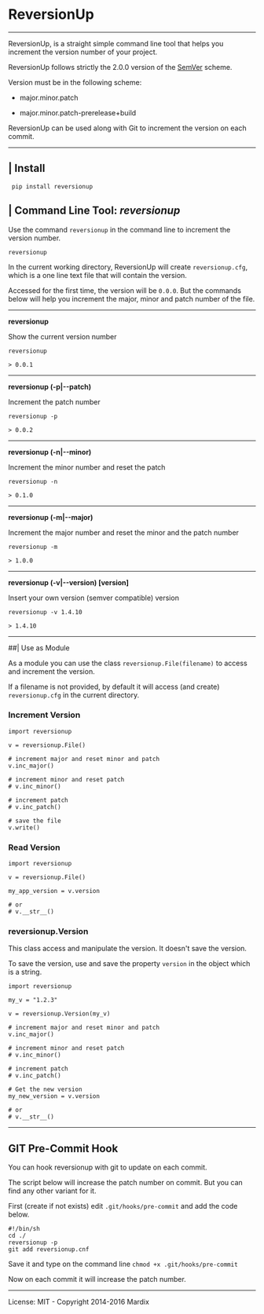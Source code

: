 # ReversionUp
---

ReversionUp, is a straight simple command line tool that helps you increment the version number
of your project.

ReversionUp follows strictly the 2.0.0 version of the [SemVer](http://semver.org/) scheme.

Version must be in the following scheme:

- major.minor.patch
   
- major.minor.patch-prerelease+build

ReversionUp can be used along with Git to increment the version on each commit. 


---

## | Install

     pip install reversionup
    

## | Command Line Tool: *reversionup*

Use the command `reversionup` in the command line to increment the version number.

	reversionup 
	
In the current working directory, ReversionUp will create `reversionup.cfg`, which is a one line text file that will contain the version.

Accessed for the first time, the version will be `0.0.0`. But the commands below will help you increment the major, minor and patch number of the file.

---

**reversionup**

Show the current version number

	reversionup

 	> 0.0.1

---

**reversionup (-p|--patch)**

Increment the patch number

	reversionup -p

 	> 0.0.2

---

**reversionup (-n|--minor)**

Increment the minor number and reset the patch

	reversionup -n

 	> 0.1.0

---

**reversionup (-m|--major)**

Increment the major number and reset the minor and the patch number

	reversionup -m

 	> 1.0.0


---


**reversionup (-v|--version) [version]**

Insert your own version (semver compatible) version

	reversionup -v 1.4.10

	> 1.4.10

---


##| Use as Module

As a module you can use the class `reversionup.File(filename)` to access and increment the version.

If a filename is not provided, by default it will access (and create) `reversionup.cfg` in
the current directory.


### Increment Version 

	import reversionup
	
	v = reversionup.File()
	
	# increment major and reset minor and patch
	v.inc_major()
	
	# increment minor and reset patch
	# v.inc_minor()
	
	# increment patch
	# v.inc_patch()
	
	# save the file
	v.write()
	
### Read Version

	import reversionup

	v = reversionup.File()
	
	my_app_version = v.version 
	
	# or
	# v.__str__()



### reversionup.Version

This class access and manipulate the version. It doesn't save the version.

To save the version, use and save the property `version` in the object which is a string.


	import reversionup

	my_v = "1.2.3"

	v = reversionup.Version(my_v)

	# increment major and reset minor and patch
	v.inc_major()

	# increment minor and reset patch
	# v.inc_minor()

	# increment patch
	# v.inc_patch()

	# Get the new version
	my_new_version = v.version

	# or
	# v.__str__()

---

## GIT Pre-Commit Hook

You can hook reversionup with git to update on each commit.

The script below will increase the patch number on commit. But you can find any other variant for it.

First (create if not exists) edit `.git/hooks/pre-commit` and add the code below.

	#!/bin/sh
	cd ./
	reversionup -p
	git add reversionup.cnf

Save it and type on the command line `chmod +x .git/hooks/pre-commit`

Now on each commit it will increase the patch number.

---

License: MIT - Copyright 2014-2016 Mardix

